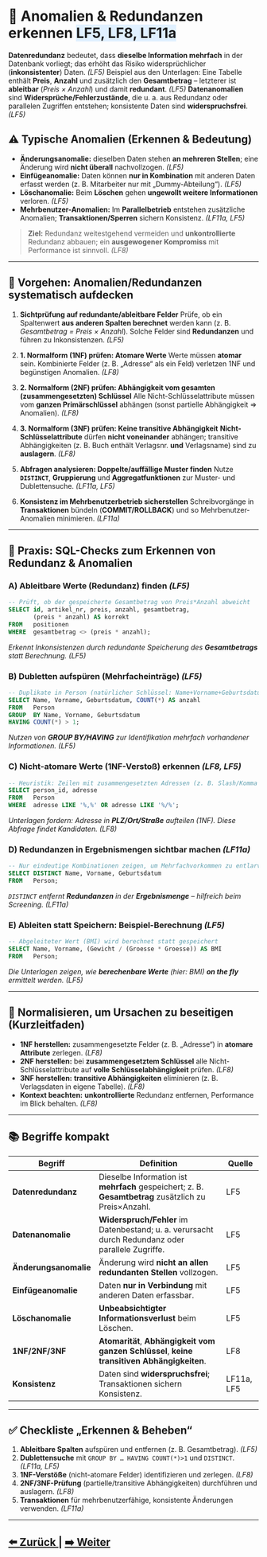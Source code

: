 # 🧩 Anomalien & Redundanzen erkennen <span style="background:#e0f0ff;">LF5, LF8, LF11a</span>

**Datenredundanz** bedeutet, dass **dieselbe Information mehrfach** in der Datenbank vorliegt; das erhöht das Risiko widersprüchlicher (**inkonsistenter**) Daten. *(LF5)* 
Beispiel aus den Unterlagen: Eine Tabelle enthält **Preis**, **Anzahl** und zusätzlich den **Gesamtbetrag** – letzterer ist **ableitbar** (*Preis × Anzahl*) und damit **redundant**. *(LF5)* 
**Datenanomalien** sind **Widersprüche/Fehlerzustände**, die u. a. aus Redundanz oder parallelen Zugriffen entstehen; konsistente Daten sind **widerspruchsfrei**. *(LF5)* 

## ⚠️ Typische Anomalien (Erkennen & Bedeutung)

* **Änderungsanomalie:** dieselben Daten stehen **an mehreren Stellen**; eine Änderung wird **nicht überall** nachvollzogen. *(LF5)* 
* **Einfügeanomalie:** Daten können **nur in Kombination** mit anderen Daten erfasst werden (z. B. Mitarbeiter nur mit „Dummy-Abteilung“). *(LF5)* 
* **Löschanomalie:** Beim **Löschen** gehen **ungewollt weitere Informationen** verloren. *(LF5)* 
* **Mehrbenutzer-Anomalien:** Im **Parallelbetrieb** entstehen zusätzliche Anomalien; **Transaktionen/Sperren** sichern Konsistenz. *(LF11a, LF5)*

> **Ziel:** Redundanz weitestgehend vermeiden und **unkontrollierte** Redundanz abbauen; ein **ausgewogener Kompromiss** mit Performance ist sinnvoll. *(LF8)* 

---

## 🧭 Vorgehen: Anomalien/Redundanzen systematisch aufdecken

1. **Sichtprüfung auf redundante/ableitbare Felder**
   Prüfe, ob ein Spaltenwert **aus anderen Spalten berechnet** werden kann (z. B. *Gesamtbetrag = Preis × Anzahl*). Solche Felder sind **Redundanzen** und führen zu Inkonsistenzen. *(LF5)* 

2. **1. Normalform (1NF) prüfen: Atomare Werte**
   Werte müssen **atomar** sein. Kombinierte Felder (z. B. „Adresse“ als ein Feld) verletzen 1NF und begünstigen Anomalien. *(LF8)* 

3. **2. Normalform (2NF) prüfen: Abhängigkeit vom gesamten (zusammengesetzten) Schlüssel**
   Alle Nicht-Schlüsselattribute müssen vom **ganzen Primärschlüssel** abhängen (sonst partielle Abhängigkeit ⇒ Anomalien). *(LF8)* 

4. **3. Normalform (3NF) prüfen: Keine transitive Abhängigkeit**
   **Nicht-Schlüsselattribute** dürfen **nicht voneinander** abhängen; transitive Abhängigkeiten (z. B. Buch enthält Verlagsnr. **und** Verlagsname) sind zu **auslagern**. *(LF8)* 

5. **Abfragen analysieren: Doppelte/auffällige Muster finden**
   Nutze **`DISTINCT`**, **Gruppierung** und **Aggregatfunktionen** zur Muster- und Dublettensuche. *(LF11a, LF5)*

6. **Konsistenz im Mehrbenutzerbetrieb sicherstellen**
   Schreibvorgänge in **Transaktionen** bündeln (**COMMIT/ROLLBACK**) und so Mehrbenutzer-Anomalien minimieren. *(LF11a)* 

---

## 🧪 Praxis: SQL-Checks zum Erkennen von Redundanz & Anomalien

### A) Ableitbare Werte (Redundanz) finden *(LF5)* 

```sql
-- Prüft, ob der gespeicherte Gesamtbetrag von Preis*Anzahl abweicht
SELECT id, artikel_nr, preis, anzahl, gesamtbetrag,
       (preis * anzahl) AS korrekt
FROM   positionen
WHERE  gesamtbetrag <> (preis * anzahl);
```

*Erkennt Inkonsistenzen durch redundante Speicherung des **Gesamtbetrags** statt Berechnung.* *(LF5)* 

### B) Dubletten aufspüren (Mehrfacheinträge) *(LF5)* 

```sql
-- Duplikate in Person (natürlicher Schlüssel: Name+Vorname+Geburtsdatum)
SELECT Name, Vorname, Geburtsdatum, COUNT(*) AS anzahl
FROM   Person
GROUP  BY Name, Vorname, Geburtsdatum
HAVING COUNT(*) > 1;
```

*Nutzen von **GROUP BY/HAVING** zur Identifikation mehrfach vorhandener Informationen.* *(LF5)* 

### C) Nicht-atomare Werte (1NF-Verstoß) erkennen *(LF8, LF5)*

```sql
-- Heuristik: Zeilen mit zusammengesetzten Adressen (z. B. Slash/Komma als Trenner)
SELECT person_id, adresse
FROM   Person
WHERE  adresse LIKE '%,%' OR adresse LIKE '%/%';
```

*Unterlagen fordern: Adresse in **PLZ/Ort/Straße** aufteilen (1NF). Diese Abfrage findet Kandidaten.* *(LF8)* 

### D) Redundanzen in Ergebnismengen sichtbar machen *(LF11a)* 

```sql
-- Nur eindeutige Kombinationen zeigen, um Mehrfachvorkommen zu entlarven
SELECT DISTINCT Name, Vorname, Geburtsdatum
FROM   Person;
```

*`DISTINCT` entfernt **Redundanzen** in der **Ergebnismenge** – hilfreich beim Screening.* *(LF11a)* 

### E) Ableiten statt Speichern: Beispiel-Berechnung *(LF5)* 

```sql
-- Abgeleiteter Wert (BMI) wird berechnet statt gespeichert
SELECT Name, Vorname, (Gewicht / (Groesse * Groesse)) AS BMI
FROM   Person;
```

*Die Unterlagen zeigen, wie **berechenbare Werte** (hier: BMI) **on the fly** ermittelt werden.* *(LF5)* 

---

## 🔧 Normalisieren, um Ursachen zu beseitigen (Kurzleitfaden)

* **1NF herstellen:** zusammengesetzte Felder (z. B. „Adresse“) in **atomare Attribute** zerlegen. *(LF8)* 
* **2NF herstellen:** bei **zusammengesetztem Schlüssel** alle Nicht-Schlüsselattribute auf **volle Schlüsselabhängigkeit** prüfen. *(LF8)* 
* **3NF herstellen:** **transitive Abhängigkeiten** eliminieren (z. B. Verlagsdaten in eigene Tabelle). *(LF8)* 
* **Kontext beachten:** **unkontrollierte** Redundanz entfernen, Performance im Blick behalten. *(LF8)* 

---

## 📚 Begriffe kompakt

| Begriff               | Definition                                                                                            | Quelle     |
| --------------------- | ----------------------------------------------------------------------------------------------------- | ---------- |
| **Datenredundanz**    | Dieselbe Information ist **mehrfach** gespeichert; z. B. **Gesamtbetrag** zusätzlich zu Preis×Anzahl. | LF5        |
| **Datenanomalie**     | **Widerspruch/Fehler** im Datenbestand; u. a. verursacht durch Redundanz oder parallele Zugriffe.     | LF5        |
| **Änderungsanomalie** | Änderung wird **nicht an allen redundanten Stellen** vollzogen.                                       | LF5        |
| **Einfügeanomalie**   | Daten **nur in Verbindung** mit anderen Daten erfassbar.                                              | LF5        |
| **Löschanomalie**     | **Unbeabsichtigter Informationsverlust** beim Löschen.                                                | LF5        |
| **1NF/2NF/3NF**       | **Atomarität**, **Abhängigkeit vom ganzen Schlüssel**, **keine transitiven Abhängigkeiten**.          | LF8        |
| **Konsistenz**        | Daten sind **widerspruchsfrei**; Transaktionen sichern Konsistenz.                                    | LF11a, LF5 |

---

## ✅ Checkliste „Erkennen & Beheben“

1. **Ableitbare Spalten** aufspüren und entfernen (z. B. Gesamtbetrag). *(LF5)* 
2. **Dublettensuche** mit `GROUP BY … HAVING COUNT(*)>1` und `DISTINCT`. *(LF11a, LF5)*
3. **1NF-Verstöße** (nicht-atomare Felder) identifizieren und zerlegen. *(LF8)* 
4. **2NF/3NF-Prüfung** (partielle/transitive Abhängigkeiten) durchführen und auslagern. *(LF8)* 
5. **Transaktionen** für mehrbenutzerfähige, konsistente Änderungen verwenden. *(LF11a)* 


---

## [⬅️ Zurück ](./2-Datentypen.md) | [➡️ Weiter](./4-Normalformen-1-bis-3.md)